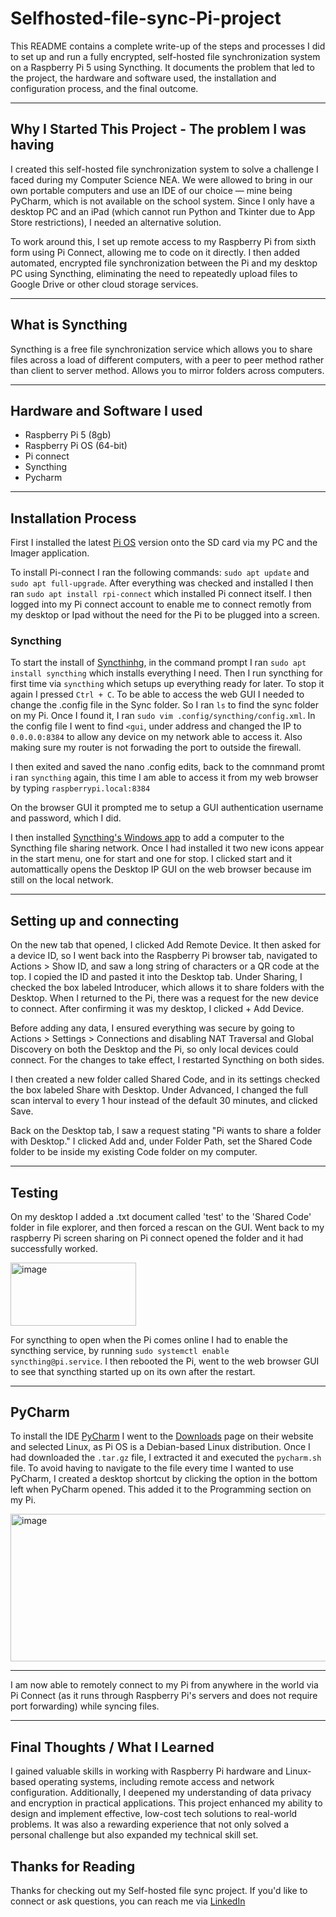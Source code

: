 # Selfhosted-file-sync-Pi-project

This README contains a complete write-up of the steps and processes I did to set up and run a fully encrypted, self-hosted file synchronization system on a Raspberry Pi 5 using Syncthing. It documents the problem that led to the project, the hardware and software used, the installation and configuration process, and the final outcome.

---

## Why I Started This Project - The problem I was having

I created this self-hosted file synchronization system to solve a challenge I faced during my Computer Science NEA. We were allowed to bring in our own portable computers and use an IDE of our choice — mine being PyCharm, which is not available on the school system. Since I only have a desktop PC and an iPad (which cannot run Python and Tkinter due to App Store restrictions), I needed an alternative solution.

To work around this, I set up remote access to my Raspberry Pi from sixth form using Pi Connect, allowing me to code on it directly. I then added automated, encrypted file synchronization between the Pi and my desktop PC using Syncthing, eliminating the need to repeatedly upload files to Google Drive or other cloud storage services.

---

## What is Syncthing
Syncthing is a free file synchronization service which allows you to share files across a load of different computers, with a peer to peer method rather than client to server method. Allows you to mirror folders across computers.

---

## Hardware and Software I used

- Raspberry Pi 5 (8gb)
- Raspberry Pi OS (64-bit)
- Pi connect
- Syncthing
- Pycharm

---

## Installation Process

First I installed the latest [Pi OS](https://www.raspberrypi.com/software/) version onto the SD card via my PC and the Imager application.

To install Pi-connect I ran the following commands: `sudo apt update` and `sudo apt full-upgrade`. After everything was checked and installed I then ran `sudo apt install rpi-connect` which installed Pi connect itself. I then logged into my Pi connect account to enable me to connect remotly from my desktop or Ipad without the need for the Pi to be plugged into a screen.

### Syncthing

To start the install of [Syncthinhg](https://syncthing.net/), in the command prompt I ran `sudo apt install syncthing` which installs everything I need. Then I run syncthing for first time via `syncthing` which setups up everything ready for later. To stop it again I pressed `Ctrl + C`.
To be able to access the web GUI I needed to change the .config file in the Sync folder. So I ran `ls` to find the sync folder on my Pi. Once I found it, I ran `sudo vim .config/syncthing/config.xml`. In the config file I went to find `<gui`, under address and changed the IP to `0.0.0.0:8384` to allow any device on my network able to access it. Also making sure my router is not forwading the port to outside the firewall.

I then exited and saved the nano .config edits, back to the comnmand promt i ran  `syncthing` again, this time I am able to access it from my web browser by typing `raspberrypi.local:8384`

On the browser GUI it prompted me to setup a GUI authentication username and password, which I did.

I then installed [Syncthing's Windows app](https://syncthing.net/downloads/) to add a computer to the Syncthing file sharing network. Once I had installed it two new icons appear in the start menu, one for start and one for stop. I clicked start and it automattically opens the Desktop IP GUI on the web browser because im still on the local network.

---
## Setting up and connecting 

On the new tab that opened, I clicked Add Remote Device. It then asked for a device ID, so I went back into the Raspberry Pi browser tab, navigated to Actions > Show ID, and saw a long string of characters or a QR code at the top. I copied the ID and pasted it into the Desktop tab. Under Sharing, I checked the box labeled Introducer, which allows it to share folders with the Desktop. When I returned to the Pi, there was a request for the new device to connect. After confirming it was my desktop, I clicked + Add Device.

Before adding any data, I ensured everything was secure by going to Actions > Settings > Connections and disabling NAT Traversal and Global Discovery on both the Desktop and the Pi, so only local devices could connect. For the changes to take effect, I restarted Syncthing on both sides.

I then created a new folder called Shared Code, and in its settings checked the box labeled Share with Desktop. Under Advanced, I changed the full scan interval to every 1 hour instead of the default 30 minutes, and clicked Save.

Back on the Desktop tab, I saw a request stating "Pi wants to share a folder with Desktop." I clicked Add and, under Folder Path, set the Shared Code folder to be inside my existing Code folder on my computer.

---

## Testing 

On my desktop I added a .txt document called 'test' to the 'Shared Code' folder in file explorer, and then forced a rescan on the GUI. Went back to my raspberry Pi screen sharing on Pi connect opened the folder and it had successfully worked.

<img width="200.5" height="100.5" alt="image" src="https://github.com/user-attachments/assets/d84f88c1-b6cd-4301-9a9b-4625868c4ff5" />


For syncthing to open when the Pi comes online I had to enable the syncthing service, by running `sudo systemctl enable syncthing@pi.service`. I then rebooted the Pi, went to the web browser GUI to see that syncthing started up on its own after the restart.

---

## PyCharm

To install the IDE [PyCharm](https://www.jetbrains.com/pycharm/) I went to the [Downloads](https://www.jetbrains.com/pycharm/download/?section=linux) page on their website and selected Linux, as Pi OS is a Debian-based Linux distribution. Once I had downloaded the `.tar.gz` file, I extracted it and executed the `pycharm.sh` file. To avoid having to navigate to the file every time I wanted to use PyCharm, I created a desktop shortcut by clicking the option in the bottom left when PyCharm opened. This added it to the Programming section on my Pi.











<img width="520" height="236" alt="image" src="https://github.com/user-attachments/assets/83fa4915-3865-4f7a-8677-11e71ee50108" />

---

I am now able to remotely connect to my Pi from anywhere in the world via Pi Connect (as it runs through Raspberry Pi's servers and does not require port forwarding) while syncing files.

---
## Final Thoughts / What I Learned
I gained valuable skills in working with Raspberry Pi hardware and Linux-based operating systems, including remote access and network configuration. Additionally, I deepened my understanding of data privacy and encryption in practical applications. This project enhanced my ability to design and implement effective, low-cost tech solutions to real-world problems. It was also a rewarding experience that not only solved a personal challenge but also expanded my technical skill set.

##  Thanks for Reading

Thanks for checking out my Self-hosted file sync project.
If you'd like to connect or ask questions, you can reach me via [LinkedIn](https://www.linkedin.com/in/ethan-a-a95b14324/)
